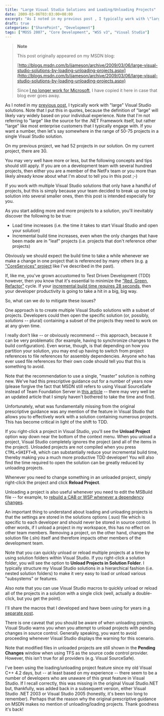 ```yaml
---
title: "Large Visual Studio Solutions and Loading/Unloading Projects"
date: 2009-03-06T03:03:00+08:00
excerpt: "As I noted in my previous post , I typically work with \"large\" Visual Studio solutions. Note that I put this in quotes, because the definition of \"large\" will likely vary widely based on your individual experience. Note that I'm not referring to \"large..."
draft: true
categories: ["SharePoint", "Development"]
tags: ["MOSS 2007", "Core Development", "WSS v3", "Visual Studio"]
---
```


> **Note**
> 
> This post originally appeared on my MSDN blog:
> 
> [http://blogs.msdn.com/b/jjameson/archive/2009/03/06/large-visual-studio-solutions-by-loading-unloading-projects.aspx](http://blogs.msdn.com/b/jjameson/archive/2009/03/06/large-visual-studio-solutions-by-loading-unloading-projects.aspx)
> 
> Since
> [I no longer work for Microsoft](/blog/jjameson/2011/09/02/last-day-with-microsoft), I have copied it here in case that blog
> ever goes away.

As I noted in my [previous post](/blog/jjameson/2009/03/06/why-i-m-not-a-fan-of-wspbuilder), I typically work with "large" Visual Studio solutions. Note that  I put this in quotes, because the definition of "large" will likely vary widely  based on your individual experience. Note that I'm not referring to "large" like  the source for the .NET Framework itself, but rather "large" like most enterprise  customers that I typically engage with. If you want a number, then let's say somewhere  in the range of 50-75 projects in a single Visual Studio solution.

On my previous project, we had 52 projects in our solution. On my current project,  there are 30.

You may very well have more or less, but the following concepts and tips should  still apply. If you are on a development team with several hundred projects, then  either you are a member of the NetFx team or you more than likely already know about  what I'm about to tell you in this post ;-)

If you work with multiple Visual Studio solutions that only have a handful of  projects, but this is simply because your team decided to break up one big solution  into several smaller ones, then this post is intended especially for you.

As you start adding more and more projects to a solution, you'll inevitably discover  the following to be true:

- Load time increases (i.e. the time it takes to start Visual Studio and open
  your solution)
- Incremental build time increases, even when the only changes that have been
  made are in "leaf" projects (i.e. projects that don't reference other projects)

Obviously we should expect the build time to take a while whenever we make a  change in one project that is referenced by many others (e.g. [a "CoreServices" project](/blog/jjameson/2007/04/18/structure-visual-studio-solutions) like I've described in the past).

If, like me, you've grown accustomed to Test Driven Development (TDD) however,  then you know that it's essential to minimize the ["Red, Green,
Refactor"](http://msdn.microsoft.com/en-us/library/aa730844%28VS.80%29.aspx) cycle. If your [incremental build time requires 28 seconds](/blog/jjameson/2009/03/06/why-i-m-not-a-fan-of-wspbuilder), then your developer productivity  is going to take a hit in a big, big way.

So, what can we do to mitigate these issues?

One approach is to create multiple Visual Studio solutions with a subset of projects.  Developers could then open the specific solution (or, possibly, *solutions*  -- plural) containing a subset of the projects they need to work on at any given  time.

I really don't like -- or obviously recommend -- this approach, because it can  be very problematic (for example, having to synchronize changes to the build configuration).  Even worse, though, is that depending on how you partition your solution, you may  end up having to switch from project references to file references for assembly  dependencies. Anyone who has ever used file references for their own code should  tell you that this is something to avoid.

Note that the recommendation to use a single, "master" solution is nothing new.  We've had this prescriptive guidance out for a number of years now (please forgive  the fact that MSDN still refers to using Visual SourceSafe instead of Team Foundation  Server in [this article](http://msdn.microsoft.com/en-us/library/ms998208.aspx)  -- there may very well be an updated article that I simply haven't bothered to take  the time and find).

Unfortunately, what was fundamentally missing from the original prescriptive  guidance was any mention of the feature in Visual Studio that allows you to effectively  work with a solution containing numerous projects. This has become critical in light  of the shift to TDD.

If you right-click a project in Visual Studio, you'll see the **Unload
Project** option way down near the bottom of the context menu. When you unload  a project, Visual Studio completely ignores the project (and all of the items in  the project). Unloaded projects are not compiled when you press <kbd>CTRL+SHIFT+B</kbd>,  which can substantially reduce your incremental build time, thereby making you a  much more productive TDD developer! You will also find the time required to open  the solution can be greatly reduced by unloading projects.

Whenever you need to change something in an unloaded project, simply right-click  the project and click **Reload Project**.

Unloading a project is also useful whenever you need to edit the MSBuild file  -- for example, to [rebuild a CAB or WSP whenever a dependency changes](/blog/jjameson/2008/04/10/a-better-way-to-build-sharepoint-solution-packages-and-cab-files).

An important thing to understand about loading and unloading projects is that  the settings are stored in the solutions options (.suo) file which is specific to  each developer and should never be stored in source control. In other words, if  I unload a project in my workspace, this has no effect on other team members. Removing  a project, on the other hand, changes the solution file (.sln) itself and therefore  impacts other members of the development team.

Note that you can quickly unload or reload multiple projects at a time by using  solution folders within Visual Studio. If you right-click a solution folder, you  will see the option to **Unload Projects in Solution Folder**. I typically  structure my Visual Studio solutions in a hierarchical fashion (i.e. nested solution  folders) to make it very easy to load or unload various "subsystems" or features.

Also note that you can use Visual Studio macros to quickly unload or reload all  of the projects in a solution with a single click (well, actually a double-click,  but you get the point).

I'll share the macros that I developed and have been using for years in [a separate post](/blog/jjameson/2009/03/11/visual-studio-macros-for-unloading-reloading-projects).

There is one caveat that you should be aware of when unloading projects. Visual  Studio warns you when you attempt to unload projects with pending changes in source  control. Generally speaking, you want to avoid proceeding whenever Visual Studio  displays the warning for this scenario.

Note that modified files in unloaded projects are still shown in the **Pending Changes** window when using TFS as the source code control provider.  However, this isn't true for all providers (e.g. Visual SourceSafe).

I've been using the loading/unloading project feature since my old Visual C++  4.2 days, but -- at least based on my experience -- there seem to be a number of  developers who are unaware of this great feature in Visual Studio. If I recall correctly,  this was missing in the original Visual Studio.NET but, thankfully, was added back  in a subsequent version, either Visual Studio .NET 2003 or Visual Studio 2005 (honestly,  it's been too long to remember). Perhaps that the reason why the original prescriptive  guidance on MSDN makes no mention of unloading/loading projects. Thank goodness  it's back!

